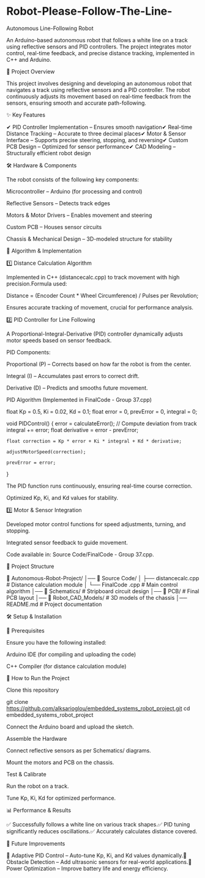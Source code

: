 # Robot-Please-Follow-The-Line-

Autonomous Line-Following Robot

An Arduino-based autonomous robot that follows a white line on a track using reflective sensors and PID controllers. The project integrates motor control, real-time feedback, and precise distance tracking, implemented in C++ and Arduino.

📌 Project Overview

This project involves designing and developing an autonomous robot that navigates a track using reflective sensors and a PID controller. The robot continuously adjusts its movement based on real-time feedback from the sensors, ensuring smooth and accurate path-following.

✨ Key Features

✔ PID Controller Implementation – Ensures smooth navigation✔ Real-time Distance Tracking – Accurate to three decimal places✔ Motor & Sensor Interface – Supports precise steering, stopping, and reversing✔ Custom PCB Design – Optimized for sensor performance✔ CAD Modeling – Structurally efficient robot design

🛠️ Hardware & Components

The robot consists of the following key components:

Microcontroller – Arduino (for processing and control)

Reflective Sensors – Detects track edges

Motors & Motor Drivers – Enables movement and steering

Custom PCB – Houses sensor circuits

Chassis & Mechanical Design – 3D-modeled structure for stability

🌟 Algorithm & Implementation

1️⃣ Distance Calculation Algorithm

Implemented in C++ (distancecalc.cpp) to track movement with high precision.Formula used:

Distance = (Encoder Count * Wheel Circumference) / Pulses per Revolution;

Ensures accurate tracking of movement, crucial for performance analysis.

2️⃣ PID Controller for Line Following

A Proportional-Integral-Derivative (PID) controller dynamically adjusts motor speeds based on sensor feedback.

PID Components:

Proportional (P) – Corrects based on how far the robot is from the center.

Integral (I) – Accumulates past errors to correct drift.

Derivative (D) – Predicts and smooths future movement.

PID Algorithm (Implemented in FinalCode - Group 37.cpp)

float Kp = 0.5, Ki = 0.02, Kd = 0.1;
float error = 0, prevError = 0, integral = 0;

void PIDControl() {
    error = calculateError();  // Compute deviation from track
    integral += error;
    float derivative = error - prevError;
    
    float correction = Kp * error + Ki * integral + Kd * derivative;
    
    adjustMotorSpeed(correction);
    
    prevError = error;
}

The PID function runs continuously, ensuring real-time course correction.

Optimized Kp, Ki, and Kd values for stability.

3️⃣ Motor & Sensor Integration

Developed motor control functions for speed adjustments, turning, and stopping.

Integrated sensor feedback to guide movement.

Code available in: Source Code/FinalCode - Group 37.cpp.

📁 Project Structure

📂 Autonomous-Robot-Project/
│── 📂 Source Code/
│   ├── distancecalc.cpp         # Distance calculation module
│   └── FinalCode .cpp           # Main control algorithm
│── 📂 Schematics/               # Stripboard circuit design
│── 📂 PCB/                      # Final PCB layout
│── 📂 Robot_CAD_Models/         # 3D models of the chassis
│── README.md                    # Project documentation

🛠️ Setup & Installation

🔹 Prerequisites

Ensure you have the following installed:

Arduino IDE (for compiling and uploading the code)

C++ Compiler (for distance calculation module)

🔹 How to Run the Project

Clone this repository

git clone https://github.com/alksarioglou/embedded_systems_robot_project.git
cd embedded_systems_robot_project


Connect the Arduino board and upload the sketch.

Assemble the Hardware

Connect reflective sensors as per Schematics/ diagrams.

Mount the motors and PCB on the chassis.

Test & Calibrate

Run the robot on a track.

Tune Kp, Ki, Kd for optimized performance.

📊 Performance & Results

✅ Successfully follows a white line on various track shapes.✅ PID tuning significantly reduces oscillations.✅ Accurately calculates distance covered.

🚀 Future Improvements

🔹 Adaptive PID Control – Auto-tune Kp, Ki, and Kd values dynamically.🔹 Obstacle Detection – Add ultrasonic sensors for real-world applications.🔹 Power Optimization – Improve battery life and energy efficiency.

